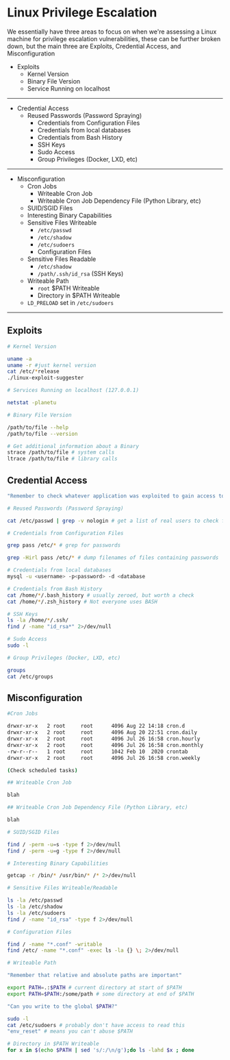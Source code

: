 # Linux Privilege Escalation

We essentially have three areas to focus on when we're assessing a Linux machine for privilege escalation vulnerabilities, these can be further broken down, but the main three are Exploits, Credential Access, and Misconfiguration

- Exploits
  - Kernel Version
  - Binary File Version
  - Service Running on localhost

---

- Credential Access
  - Reused Passwords (Password Spraying)
    - Credentials from Configuration Files
    - Credentials from local databases
    - Credentials from Bash History
    - SSH Keys
    - Sudo Access
    - Group Privileges (Docker, LXD, etc)

---

- Misconfiguration
    - Cron Jobs
        - Writeable Cron Job
        - Writeable Cron Job Dependency File (Python Library, etc)
    - SUID/SGID Files
    - Interesting Binary Capabilities
    - Sensitive Files Writeable
        - `/etc/passwd`
        - `/etc/shadow`
        - `/etc/sudoers`
        - Configuration Files
    - Sensitive Files Readable
        - `/etc/shadow`
        - `/path/.ssh/id_rsa` (SSH Keys)
    - Writeable Path
        - `root` $PATH Writeable
        - Directory in $PATH Writeable
    - `LD_PRELOAD` set in `/etc/sudoers`
---

## Exploits

```bash
# Kernel Version

uname -a
uname -r #just kernel version
cat /etc/*release
./linux-exploit-suggester

# Services Running on localhost (127.0.0.1)

netstat -planetu

# Binary File Version

/path/to/file --help
/path/to/file --version

# Get additional information about a Binary
strace /path/to/file # system calls
ltrace /path/to/file # library calls
```

## Credential Access

```bash
"Remember to check whatever application was exploited to gain access to find additional credentials for databases and other services."

# Reused Passwords (Password Spraying)

cat /etc/passwd | grep -v nologin # get a list of real users to check for password spraying potential

# Credentials from Configuration Files

grep pass /etc/* # grep for passwords

grep -Hirl pass /etc/* # dump filenames of files containing passwords

# Credentials from local databases
mysql -u <username> -p<password> -d <database

# Credentials from Bash History
cat /home/*/.bash_history # usually zeroed, but worth a check
cat /home/*/.zsh_history # Not everyone uses BASH

# SSH Keys
ls -la /home/*/.ssh/
find / -name "id_rsa*" 2>/dev/null

# Sudo Access
sudo -l

# Group Privileges (Docker, LXD, etc)

groups
cat /etc/groups
```

## Misconfiguration

```bash
#Cron Jobs

drwxr-xr-x   2 root     root      4096 Aug 22 14:18 cron.d
drwxr-xr-x   2 root     root      4096 Aug 20 22:51 cron.daily
drwxr-xr-x   2 root     root      4096 Jul 26 16:58 cron.hourly
drwxr-xr-x   2 root     root      4096 Jul 26 16:58 cron.monthly
-rw-r--r--   1 root     root      1042 Feb 10  2020 crontab
drwxr-xr-x   2 root     root      4096 Jul 26 16:58 cron.weekly

(Check scheduled tasks)

## Writeable Cron Job

blah

## Writeable Cron Job Dependency File (Python Library, etc)

blah

# SUID/SGID Files

find / -perm -u=s -type f 2>/dev/null
find / -perm -u=g -type f 2>/dev/null

# Interesting Binary Capabilities

getcap -r /bin/* /usr/bin/* /* 2>/dev/null

# Sensitive Files Writeable/Readable

ls -la /etc/passwd
ls -la /etc/shadow
ls -la /etc/sudoers
find / -name "id_rsa" -type f 2>/dev/null

# Configuration Files

find / -name "*.conf" -writable
find /etc/ -name "*.conf" -exec ls -la {} \; 2>/dev/null

# Writeable Path

"Remember that relative and absolute paths are important"

export PATH=.:$PATH # current directory at start of $PATH
export PATH=$PATH:/some/path # some directory at end of $PATH

"Can you write to the global $PATH?"

sudo -l
cat /etc/sudoers # probably don't have access to read this
"env_reset" # means you can't abuse $PATH

# Directory in $PATH Writeable
for x in $(echo $PATH | sed 's/:/\n/g');do ls -lahd $x ; done
```

